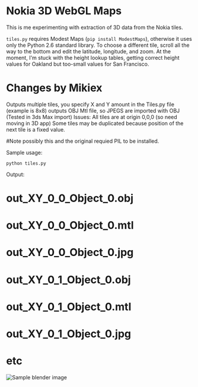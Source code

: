 Nokia 3D WebGL Maps
===================

This is me experimenting with extraction of 3D data from the Nokia tiles.

``tiles.py`` requires Modest Maps (``pip install ModestMaps``), otherwise it
uses only the Python 2.6 standard library. To choose a different tile, scroll
all the way to the bottom and edit the latitude, longitude, and zoom. At the
moment, I'm stuck with the height lookup tables, getting correct height values
for Oakland but too-small values for San Francisco.

Changes by Mikiex
=================
Outputs multiple tiles, you specify X and Y amount in the Tiles.py file (example is 8x8)
outputs OBJ Mtl file, so JPEGS are imported with OBJ (Tested in 3ds Max import)
Issues:
All tiles are at origin 0,0,0 (so need moving in 3D app)
Some tiles may be duplicated because position of the next tile is a fixed value.

#Note possibly this and the original requied PIL to be installed.

Sample usage:

    python tiles.py

Output:

 #   out_XY_0_0_Object_0.obj
 #  out_XY_0_0_Object_0.mtl
 #	out_XY_0_0_Object_0.jpg
 #	out_XY_0_1_Object_0.obj
 #   out_XY_0_1_Object_0.mtl
 #	out_XY_0_1_Object_0.jpg
 #	etc

![Sample blender image](https://raw.github.com/migurski/NokiaWebGL/master/sf-ovi-blender.gif)

